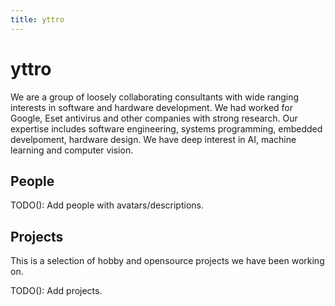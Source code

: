 ```yaml
---
title: yttro
---
```


# yttro

We are a group of loosely collaborating consultants with wide ranging interests in software and hardware development. We had worked for Google, Eset antivirus and other companies with strong research. Our expertise includes software engineering, systems programming, embedded develpoment, hardware design. We have deep interest in AI, machine learning and computer vision. 

## People
 
TODO(): Add people with avatars/descriptions.

## Projects

This is a selection of hobby and opensource projects we have been working on.

TODO(): Add projects.